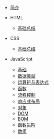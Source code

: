 - [简介](README.md)

- HTML

  - [基础总结](HTML/summary.md)

- CSS

  - [基础总结](CSS/basis.md)

- JavaScript

  - [基础](JavaScript/basis.md)
  - [数据类型](JavaScript/data.md)
  - [运算符与表达式](JavaScript/operator.md)
  - [函数](JavaScript/function.md)
  - [流程控制](JavaScript/sentence.md)
  - [响应式布局](JavaScript/responsive.md)
  - [对象](JavaScript/object.md)
  - [DOM](JavaScript/dom.md)
  - [BOM](JavaScript/bom.md)
  - [函数进阶](JavaScript/function_plus.md)
  - [数组](JavaScript/array.md)
